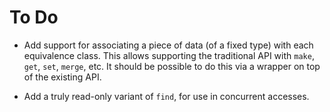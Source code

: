 # To Do

* Add support for associating a piece of data (of a fixed type) with each
  equivalence class. This allows supporting the traditional API with `make`,
  `get`, `set`, `merge`, etc. It should be possible to do this via a wrapper
  on top of the existing API.

* Add a truly read-only variant of `find`,
  for use in concurrent accesses.
